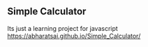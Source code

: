 ## Simple Calculator

Its just a learning project for javascript
https://abharatsai.github.io/Simple_Calculator/
